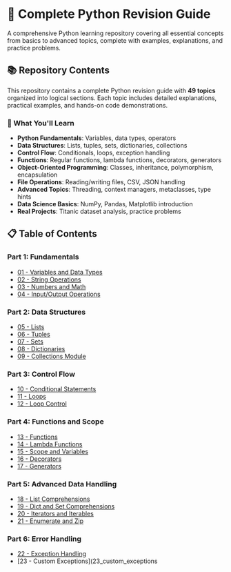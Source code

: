 # 🐍 Complete Python Revision Guide

A comprehensive Python learning repository covering all essential concepts from basics to advanced topics, complete with examples, explanations, and practice problems.

## 📚 Repository Contents

This repository contains a complete Python revision guide with **49 topics** organized into logical sections. Each topic includes detailed explanations, practical examples, and hands-on code demonstrations.

### 🎯 What You'll Learn

- **Python Fundamentals**: Variables, data types, operators
- **Data Structures**: Lists, tuples, sets, dictionaries, collections
- **Control Flow**: Conditionals, loops, exception handling
- **Functions**: Regular functions, lambda functions, decorators, generators
- **Object-Oriented Programming**: Classes, inheritance, polymorphism, encapsulation
- **File Operations**: Reading/writing files, CSV, JSON handling
- **Advanced Topics**: Threading, context managers, metaclasses, type hints
- **Data Science Basics**: NumPy, Pandas, Matplotlib introduction
- **Real Projects**: Titanic dataset analysis, practice problems

## 📋 Table of Contents

### Part 1: Fundamentals
- [01 - Variables and Data Types](01_variables_and_data_types.py)
- [02 - String Operations](02_string_operations.py)
- [03 - Numbers and Math](03_numbers_and_math.py)
- [04 - Input/Output Operations](04_input_output.py)

### Part 2: Data Structures
- [05 - Lists](05_lists.py)
- [06 - Tuples](06_tuples.py)
- [07 - Sets](07_sets.py)
- [08 - Dictionaries](08_dictionaries.py)
- [09 - Collections Module](09_collections_module.py)

### Part 3: Control Flow
- [10 - Conditional Statements](10_conditionals.py)
- [11 - Loops](11_loops.py)
- [12 - Loop Control](12_loop_control.py)

### Part 4: Functions and Scope
- [13 - Functions](13_functions.py)
- [14 - Lambda Functions](14_lambda_functions.py)
- [15 - Scope and Variables](15_scope_variables.py)
- [16 - Decorators](16_decorators.py)
- [17 - Generators](17_generators.py)

### Part 5: Advanced Data Handling
- [18 - List Comprehensions](18_list_comprehensions.py)
- [19 - Dict and Set Comprehensions](19_dict_set_comprehensions.py)
- [20 - Iterators and Iterables](20_iterators_iterables.py)
- [21 - Enumerate and Zip](21_enumerate_zip.py)

### Part 6: Error Handling
- [22 - Exception Handling](22_exception_handling.py)
- [23 - Custom Exceptions](23_custom_exceptions
